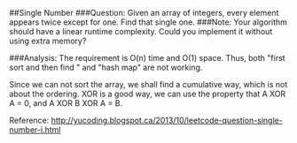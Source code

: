 ##Single Number
###Question:
Given an array of integers, every element appears twice except for one. Find that single one.
###Note:
Your algorithm should have a linear runtime complexity. Could you implement it without using extra memory? 

###Analysis:
The requirement is O(n) time and O(1) space.
Thus, both "first sort and then find " and "hash map" are not working.

Since we can not sort the array, we shall find a cumulative way, which is not about the ordering.
XOR is a good way, we can use the property that A XOR A = 0, and A XOR B XOR A = B.

Reference: http://yucoding.blogspot.ca/2013/10/leetcode-question-single-number-i.html